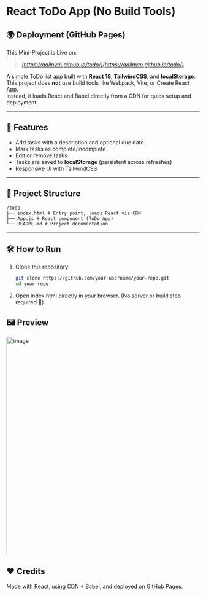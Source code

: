 # React ToDo App (No Build Tools)

## 🌍 Deployment (GitHub Pages)

This Mini-Project is Live on:

>_[https://adilnvm.github.io/todo/](https://adilnvm.github.io/todo/)_


A simple ToDo list app built with **React 18**, **TailwindCSS**, and **localStorage**.  
This project does **not** use build tools like Webpack, Vite, or Create React App.  
Instead, it loads React and Babel directly from a CDN for quick setup and deployment.

---

## 🚀 Features
- Add tasks with a description and optional due date  
- Mark tasks as complete/incomplete  
- Edit or remove tasks  
- Tasks are saved to **localStorage** (persistent across refreshes)  
- Responsive UI with TailwindCSS  

---

## 📂 Project Structure
```text
/todo
├── index.html # Entry point, loads React via CDN
├── App.js # React component (ToDo App)
└── README.md # Project documentation
```

---

## 🛠 How to Run
1. Clone this repository:
   ```bash
   git clone https://github.com/your-username/your-repo.git
   cd your-repo
   ```
2. Open index.html directly in your browser.
(No server or build step required 🎉)



## 🖼️ Preview 
<img width="812" height="569" alt="image" src="https://github.com/user-attachments/assets/b038c091-5c76-4f66-b70a-e0ed6aa08e27" />

## ❤️ Credits
Made with React, using CDN + Babel, and deployed on GitHub Pages.
